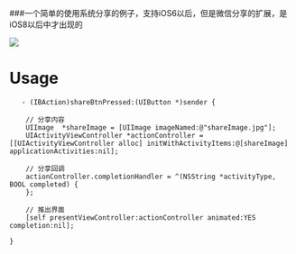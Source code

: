 ###一个简单的使用系统分享的例子，支持iOS6以后，但是微信分享的扩展，是iOS8以后中才出现的<br>

![](https://github.com/Xiezhichao/CCWebViewController/blob/master/demo.gif)  


# Usage

```
   - (IBAction)shareBtnPressed:(UIButton *)sender {
    
    // 分享内容
    UIImage  *shareImage = [UIImage imageNamed:@"shareImage.jpg"];
    UIActivityViewController *actionController = [[UIActivityViewController alloc] initWithActivityItems:@[shareImage]         applicationActivities:nil];
    
    // 分享回调
    actionController.completionHandler = ^(NSString *activityType, BOOL completed) {
    };
    
    // 推出界面
    [self presentViewController:actionController animated:YES completion:nil];
    
}
    
```
